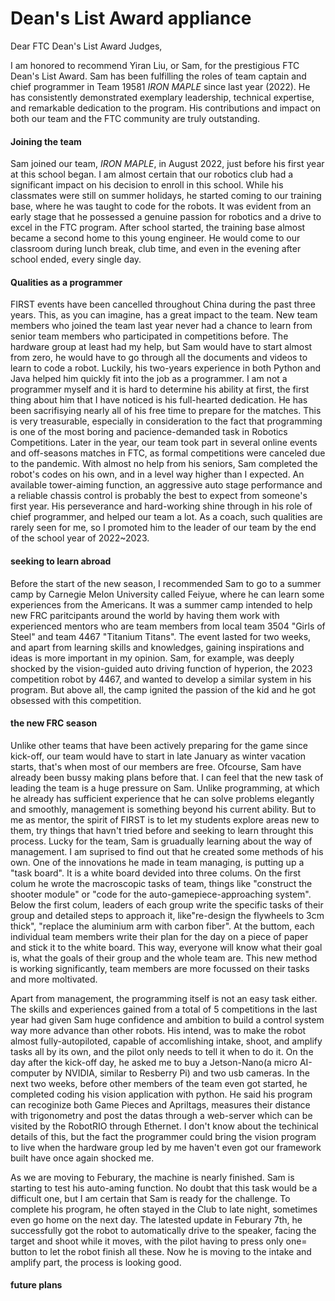 # Dean's List Award appliance

Dear FTC Dean's List Award Judges,

I am honored to recommend Yiran Liu, or Sam, for the prestigious FTC Dean's List Award. Sam has been fulfilling the roles of team captain and chief programmer in Team 19581 *IRON MAPLE* since last year (2022). He has consistently demonstrated exemplary leadership, technical expertise, and remarkable dedication to the program. His contributions and impact on both our team and the FTC community are truly outstanding.



#### Joining the team

Sam joined our team, *IRON MAPLE*, in August 2022, just before his first year at this school began. I am almost certain that our robotics club had a significant impact on his decision to enroll in this school. While his classmates were still on summer holidays, he started coming to our training base, where he was taught to code for the robots. It was evident from an early stage that he possessed a genuine passion for robotics and a drive to excel in the FTC program.  After school started, the training base almost became a second home to this young engineer. He would come to our classroom during lunch break, club time, and even in the evening after school ended, every single day.



#### Qualities as a programmer

FIRST events have been cancelled throughout China during the past three years. This, as you can imagine, has a great impact to the team. New team members who joined the team last year never had a chance to learn from senior team members who participated in competitions before. The hardware group at least had my help, but Sam would have to start almost from zero, he would have to go through all the documents and videos to learn to code a robot. Luckily, his two-years experience in both Python and Java helped him quickly fit into the job as a programmer. I am not a programmer myself and it is hard to determine his ability at first, the first thing about him that I have noticed is his full-hearted dedication.  He has been sacrifisying nearly all of his free time to prepare for the matches. This is very treasurable, especially in consideration to the fact that programming is one of the most boring and pacience-demanded task in Robotics Competitions.  Later in the year, our team took part in several online events and off-seasons matches in FTC, as formal competitions were canceled due to the pandemic.  With almost no help from his seniors, Sam completed the robot's codes on his own, and in a level way higher than I expected.  An available tower-aiming function, an aggressive auto stage performance and a reliable chassis control is probably the best to expect from someone's first year.  His perseverance and hard-working shine through in his role of chief programmer, and helped our team a lot.  As a coach, such qualities are rarely seen for me, so I promoted him to the leader of our team by the end of the school year of 2022~2023. 



#### seeking to learn abroad

Before the start of the new season, I recommended Sam to go to a summer camp by Carnegie Melon University called Feiyue, where he can learn some experiences from the Americans. It was a summer camp intended to help new FRC paritcipants around the world by having them work with experienced mentors who are team members from local team 3504 "Girls of Steel" and team 4467 "Titanium Titans". The event lasted for two weeks, and apart from learning skills and knowledges, gaining inspirations and ideas is more important in my opinion.  Sam, for example, was deeply shocked by the vision-guided auto driving function of hyperion, the 2023 competition robot by 4467, and wanted to develop a similar system in his program.  But above all, the camp ignited the passion of the kid and he got obsessed with this competition. 


#### the new FRC season
Unlike other teams that have been actively preparing for the game since kick-off, our team would have to start in late January as winter vacation starts, that's when most of our members are free. Ofcourse, Sam have already been bussy making plans before that.  I can feel that the new task of leading the team is a huge pressure on Sam. Unlike programming, at which he already has sufficient experience that he can solve problems elegantly and smoothly, management is something beyond his current ability. But to me as mentor, the spirit of FIRST is to let my students explore areas new to them, try things that havn't tried before and seeking to learn throught this process. Lucky for the team, Sam is gruadually learning about the way of management. I am suprised to find out that he created some methods of his own. 
One of the innovations he made in team managing, is putting up a "task board".  It is a white board devided into three colums. On the first colum he wrote the macroscopic tasks of team, things like "construct the shooter module" or "code for the auto-gamepiece-approaching system". Below the first colum, leaders of each group write the specific tasks of their group and detailed steps to approach it, like"re-design the flywheels to 3cm thick", "replace the aluminium arm with carbon fiber". At the buttom, each individual team members write their plan for the day on a piece of paper and stick it to the white board.  This way, everyone will know what their goal is, what the goals of their group and the whole team are.  This new method is working significantly, team members are more focussed on their tasks and more moltivated. 

Apart from management, the programming itself is not an easy task either. The skills and experiences gained from a total of 5 competitions in the last year had given Sam huge confidence and ambition to build a control system way more advance than other robots. His intend, was to make the robot almost fully-autopiloted, capable of accomlishing intake, shoot, and amplify tasks all by its own, and the pilot only needs to tell it when to do it.  On the day after the kick-off day, he asked me to buy a Jetson-Nano(a micro AI-computer by NVIDIA, similar to Resberry Pi) and two usb cameras.  In the next two weeks, before other members of the team even got started, he completed coding his vision application with python. He said his program can recoginize both Game Pieces and Apriltags, measures their distance with trigonometry and post the datas through a web-server which can be visited by the RobotRIO through Ethernet. I don't know about the techinical details of this, but the fact the programmer could bring the vision program to live when the hardware group led by me haven't even got our framework built have once again shocked me.

As we are moving to Feburary, the machine is nearly finished.  Sam is starting to test his auto-aming function.  No doubt that this task would be a difficult one, but I am certain that Sam is ready for the challenge. To complete his program, he often stayed in the Club to late night, sometimes even go home on the next day.  The latested update in Feburary 7th, he successfully got the robot to automatically drive to the speaker, facing the target and shoot while it moves, with the pilot having to press only one= button to let the robot finish all these.  Now he is moving to the intake and amplify part, the process is looking good.

#### future plans

